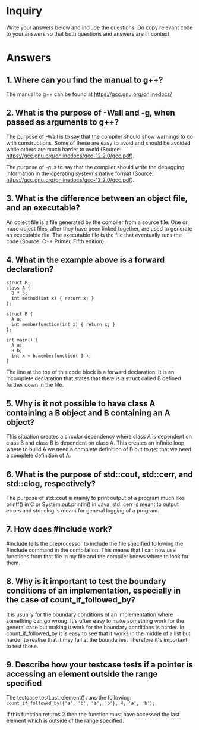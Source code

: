 # Inquiry

Write your answers below and include the questions. Do copy relevant code to your answers so that both questions and answers are in context 

# Answers

## 1. Where can you find the manual to g++?
The manual to g++ can be found at https://gcc.gnu.org/onlinedocs/

## 2. What is the purpose of -Wall and -g, when passed as arguments to g++?
The purpose of -Wall is to say that the compiler should show warnings to do with constructions. Some of these are easy to avoid and should be avoided while others are much harder to avoid (Source: https://gcc.gnu.org/onlinedocs/gcc-12.2.0/gcc.pdf).

The purpose of -g is to say that the compiler should write the debugging information in the operating system's native format (Source: https://gcc.gnu.org/onlinedocs/gcc-12.2.0/gcc.pdf).

## 3. What is the difference between an object file, and an executable?
An object file is a file generated by the compiler from a source file. One or more object files, after they have been linked together, are used to generate an executable file. The executable file is the file that eventually runs the code (Source: C++ Primer, Fifth edition).

## 4. What in the example above is a forward declaration?
```
struct B;
class A {
  B * b;
  int method(int x) { return x; }
};

struct B {
  A a;
  int memberfunction(int x) { return x; }
};

int main() {
  A a;
  B b;
  int x = b.memberfunction( 3 );
}
```
The line at the top of this code block is a forward declaration. It is an incomplete declaration that states that there is a struct called B defined further down in the file.

## 5. Why is it not possible to have class A containing a B object and B containing an A object?
This situation creates a circular dependency where class A is dependent on class B and class B is dependent on class A. This creates an infinite loop where to build A we need a complete definition of B but to get that we need a complete definition of A.

## 6. What is the purpose of std::cout, std::cerr, and std::clog, respectively?
The purpose of std::cout is mainly to print output of a program much like printf() in C or System.out.println() in Java. std::cerr is meant to output errors and std::clog is meant for general logging of a program. 

## 7. How does #include work?
#include tells the preprocessor to include the file specified following the #include command in the compilation. This means that I can now use functions from that file in my file and the compiler knows where to look for them.

## 8. Why is it important to test the boundary conditions of an implementation, especially in the case of count_if_followed_by?
It is usually for the boundary conditions of an implementation where something can go wrong. It's often easy to make something
work for the general case but making it work for the boundary conditions is harder. In count_if_followed_by it is easy to
see that it works in the middle of a list but harder to realise that it may fail at the boundaries. Therefore it's important
to test those.

## 9. Describe how your testcase tests if a pointer is accessing an element outside the range specified
The testcase testLast_element() runs the following: 
```count_if_followed_by({'a', 'b', 'a', 'b'}, 4, 'a', 'b');```

If this function returns 2 then the function must have accessed the last element which is outside of the range specified.






